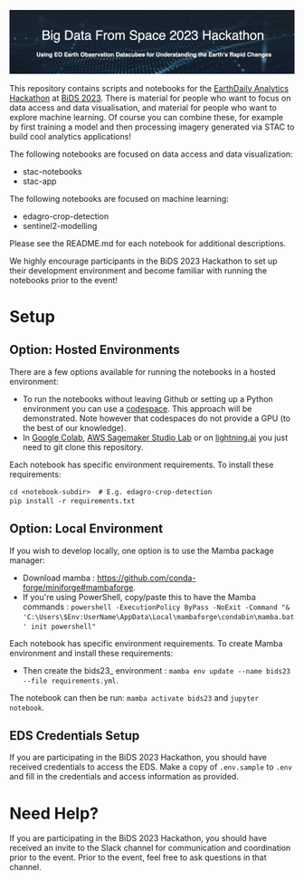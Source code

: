 <div align="center">
  <p>
    <a href="https://pages.earthdaily.com/hackathon">
        <img src="banner.png" width="1100">
    </a>
</p>
</div>

This repository contains scripts and notebooks for the [EarthDaily Analytics Hackathon](https://pages.earthdaily.com/hackathon) at [BiDS 2023](https://www.bigdatafromspace2023.org/). There is material for people who want to focus on data access and data visualisation, and material for people who want to explore machine learning. Of course you can combine these, for example by first training a model and then processing imagery generated via STAC to build cool analytics applications!

The following notebooks are focused on data access and data visualization: 
- stac-notebooks
- stac-app

The following notebooks are focused on machine learning: 
- edagro-crop-detection
- sentinel2-modelling

Please see the README.md for each notebook for additional descriptions. 

We highly encourage participants in the BiDS 2023 Hackathon to set up their development environment and become familiar with running the notebooks prior to the event!

# Setup

## Option: Hosted Environments

There are a few options available for running the notebooks in a hosted environment: 
- To run the notebooks without leaving Github or setting up a Python environment you can use a [codespace](https://github.com/features/codespaces). This approach will be demonstrated. Note however that codespaces do not provide a GPU (to the best of our knowledge).
- In [Google Colab](https://research.google.com/colaboratory/), [AWS Sagemaker Studio Lab](https://studiolab.sagemaker.aws/) or on [lightning.ai](https://lightning.ai/) you just need to git clone this repository. 

Each notebook has specific environment requirements. To install these requirements: 
```
cd <notebook-subdir>  # E.g. edagro-crop-detection
pip install -r requirements.txt
```

## Option: Local Environment

If you wish to develop locally, one option is to use the Mamba package manager: 
- Download mamba : https://github.com/conda-forge/miniforge#mambaforge.
- If you're using PowerShell, copy/paste this to have the Mamba commands : ```powershell -ExecutionPolicy ByPass -NoExit -Command "& 'C:\Users\$Env:UserName\AppData\Local\mambaforge\condabin\mamba.bat' init powershell"```

Each notebook has specific environment requirements. To create Mamba environment and install these requirements: 
- Then create the bids23_<notebook> environment : `mamba env update --name bids23 --file requirements.yml`.

The notebook can then be run: `mamba activate bids23` and `jupyter notebook`.


## EDS Credentials Setup 
If you are participating in the BiDS 2023 Hackathon, you should have received credentials to access the EDS. Make a copy of `.env.sample` to `.env` and fill in the credentials and access information as provided. 


# Need Help? 
If you are participating in the BiDS 2023 Hackathon, you should have received an invite to the Slack channel for communication and coordination prior to the event. Prior to the event, feel free to ask questions in that channel. 